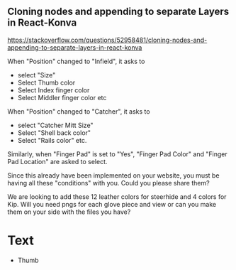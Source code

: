 ## Cloning nodes and appending to separate Layers in React-Konva
https://stackoverflow.com/questions/52958481/cloning-nodes-and-appending-to-separate-layers-in-react-konva

When "Position" changed to "Infield", it asks to 
- select "Size"
- Select Thumb color
- Select Index finger color
- Select Middler finger color etc

When "Position" changed to "Catcher", it asks to 
- select "Catcher Mitt Size"
- Select "Shell back color"
- Select "Rails color" etc.

Similarly, when "Finger Pad" is set to "Yes", "Finger Pad Color" and "Finger Pad Location" are asked to select.

Since this already have been implemented on your website, you must be having all these "conditions" with you.
Could you please share them? 


We are looking to add these 12 leather colors for steerhide and 4 colors for Kip. Will you need pngs for each glove piece and view or can you make them on your side with the files you have?

# Text
- Thumb